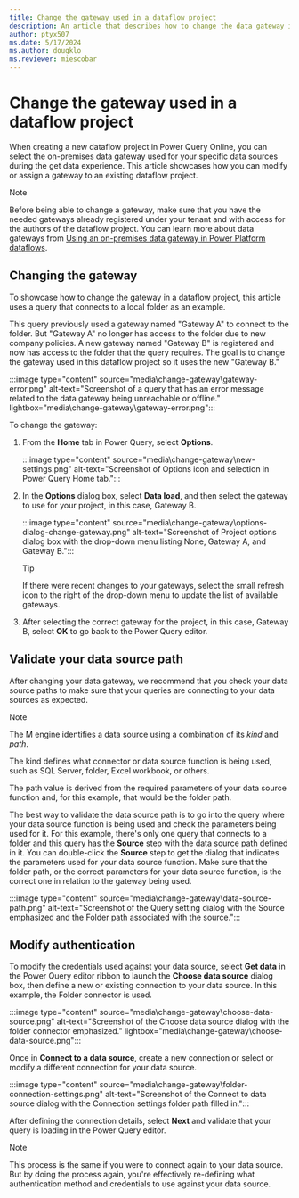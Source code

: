 ```yaml
---
title: Change the gateway used in a dataflow project
description: An article that describes how to change the data gateway in Power Query Online dataflow projects.
author: ptyx507
ms.date: 5/17/2024
ms.author: dougklo
ms.reviewer: miescobar
---
```


# Change the gateway used in a dataflow project

When creating a new dataflow project in Power Query Online, you can select the on-premises data gateway used for your specific data sources during the get data experience. This article showcases how you can modify or assign a gateway to an existing dataflow project.

> [!NOTE]
>Before being able to change a gateway, make sure that you have the needed gateways already registered under your tenant and with access for the authors of the dataflow project. You can learn more about data gateways from [Using an on-premises data gateway in Power Platform dataflows](dataflows/using-dataflows-with-on-premises-data.md).

## Changing the gateway

To showcase how to change the gateway in a dataflow project, this article uses a query that connects to a local folder as an example.

This query previously used a gateway named "Gateway A" to connect to the folder. But "Gateway A" no longer has access to the folder due to new company policies. A new gateway named "Gateway B" is registered and now has access to the folder that the query requires. The goal is to change the gateway used in this dataflow project so it uses the new "Gateway B."

:::image type="content" source="media\change-gateway\gateway-error.png" alt-text="Screenshot of a query that has an error message related to the data gateway being unreachable or offline." lightbox="media\change-gateway\gateway-error.png":::

To change the gateway:

1. From the **Home** tab in Power Query, select **Options**.

   :::image type="content" source="media\change-gateway\new-settings.png" alt-text="Screenshot of Options icon and selection in Power Query Home tab.":::

2. In the **Options** dialog box, select **Data load**, and then select the gateway to use for your project, in this case, Gateway B.

   :::image type="content" source="media\change-gateway\options-dialog-change-gateway.png" alt-text="Screenshot of Project options dialog box with the drop-down menu listing None, Gateway A, and Gateway B.":::

   > [!TIP]
   >If there were recent changes to your gateways, select the small refresh icon to the right of the drop-down menu to update the list of available gateways.

3. After selecting the correct gateway for the project, in this case, Gateway B, select **OK** to go back to the Power Query editor.

## Validate your data source path

After changing your data gateway, we recommend that you check your data source paths to make sure that your queries are connecting to your data sources as expected.

> [!NOTE]
>The M engine identifies a data source using a combination of its *kind* and *path*.
>
>The kind defines what connector or data source function is being used, such as SQL Server, folder, Excel workbook, or others.
>
>The path value is derived from the required parameters of your data source function and, for this example, that would be the folder path.

The best way to validate the data source path is to go into the query where your data source function is being used and check the parameters being used for it. For this example, there's only one query that connects to a folder and this query has the **Source** step with the data source path defined in it. You can double-click the **Source** step to get the dialog that indicates the parameters used for your data source function. Make sure that the folder path, or the correct parameters for your data source function, is the correct one in relation to the gateway being used.

:::image type="content" source="media\change-gateway\data-source-path.png" alt-text="Screenshot of the Query setting dialog with the Source emphasized and the Folder path associated with the source.":::

## Modify authentication

To modify the credentials used against your data source, select **Get data** in the Power Query editor ribbon to launch the **Choose data source** dialog box, then define a new or existing connection to your data source. In this example, the Folder connector is used.

:::image type="content" source="media\change-gateway\choose-data-source.png" alt-text="Screenshot of the Choose data source dialog with the folder connector emphasized." lightbox="media\change-gateway\choose-data-source.png":::

Once in **Connect to a data source**, create a new connection or select or modify a different connection for your data source.

:::image type="content" source="media\change-gateway\folder-connection-settings.png" alt-text="Screenshot of the Connect to data source dialog with the Connection settings folder path filled in.":::

After defining the connection details, select **Next** and validate that your query is loading in the Power Query editor.

> [!NOTE]
>This process is the same if you were to connect again to your data source. But by doing the process again, you're effectively re-defining what authentication method and credentials to use against your data source.
